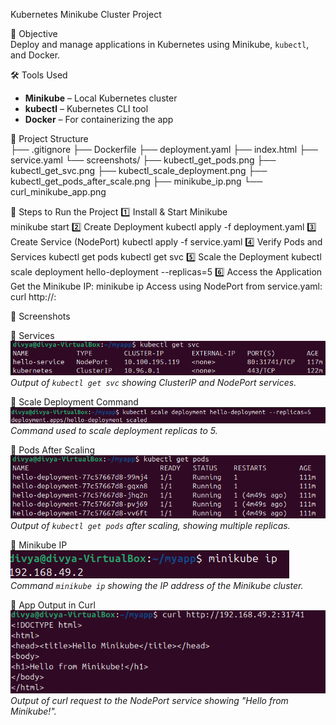 Kubernetes Minikube Cluster Project

📌 Objective  
Deploy and manage applications in Kubernetes using Minikube, `kubectl`, and Docker.  

🛠 Tools Used  
- **Minikube** – Local Kubernetes cluster  
- **kubectl** – Kubernetes CLI tool  
- **Docker** – For containerizing the app  

📂 Project Structure  
    ├── .gitignore
    ├── Dockerfile
    ├── deployment.yaml
    ├── index.html
    ├── service.yaml
    └── screenshots/
    ├── kubectl_get_pods.png
    ├── kubectl_get_svc.png
    ├── kubectl_scale_deployment.png
    ├── kubectl_get_pods_after_scale.png
    ├── minikube_ip.png
    └── curl_minikube_app.png
                       
🚀 Steps to Run the Project
1️⃣ Install & Start Minikube  
    minikube start
2️⃣ Create Deployment
    kubectl apply -f deployment.yaml
3️⃣ Create Service (NodePort)
    kubectl apply -f service.yaml
4️⃣ Verify Pods and Services
    kubectl get pods
    kubectl get svc
5️⃣ Scale the Deployment
    kubectl scale deployment hello-deployment --replicas=5
6️⃣ Access the Application
Get the Minikube IP:
    minikube ip
Access using NodePort from service.yaml:
    curl http://<minikube-ip>:<nodeport>

📸 Screenshots  
  
  🔹 Services  
    [![Services](screenshots/kubectl_get_svc.png)](screenshots/kubectl_get_svc.png)  
    *Output of `kubectl get svc` showing ClusterIP and NodePort services.*  

  🔹 Scale Deployment Command  
    [![Scale Deployment](screenshots/kubectl_scale_deployment.png)](screenshots/kubectl_scale_deployment.png)  
    *Command used to scale deployment replicas to 5.*  

  🔹 Pods After Scaling  
    [![Pods After Scale](screenshots/kubectl_get_pods_after_scale.png)](screenshots/kubectl_get_pods_after_scale.png)  
    *Output of `kubectl get pods` after scaling, showing multiple replicas.*  

  🔹 Minikube IP  
    [![Minikube IP](screenshots/minikube_ip.png)](screenshots/minikube_ip.png)  
    *Command `minikube ip` showing the IP address of the Minikube cluster.*  

  🔹 App Output in Curl  
    [![Curl Output](screenshots/curl_minikube_app.png)](screenshots/curl_minikube_app.png)  
    *Output of curl request to the NodePort service showing "Hello from Minikube!".*  



